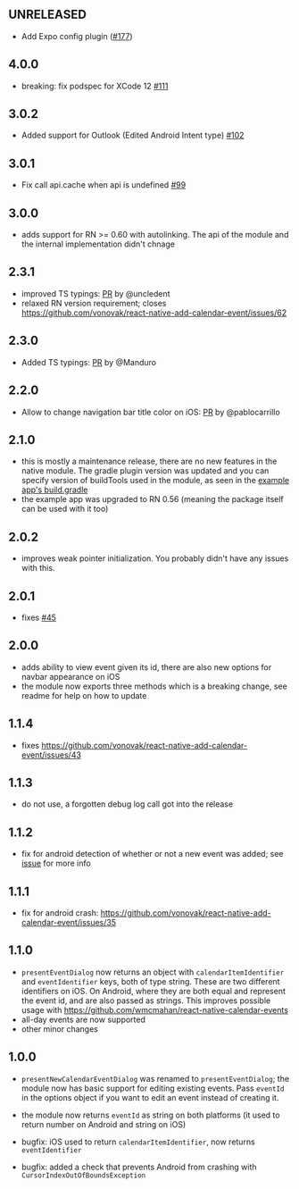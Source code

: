 ## UNRELEASED

- Add Expo config plugin ([#177](https://github.com/vonovak/react-native-add-calendar-event/pull/177/))

## 4.0.0

- breaking: fix podspec for XCode 12 [#111](https://github.com/vonovak/react-native-add-calendar-event/pull/111)

## 3.0.2

- Added support for Outlook (Edited Android Intent type) [#102](https://github.com/vonovak/react-native-add-calendar-event/pull/102)

## 3.0.1

- Fix call api.cache when api is undefined [#99](https://github.com/vonovak/react-native-add-calendar-event/pull/99)

## 3.0.0

- adds support for RN >= 0.60 with autolinking. The api of the module and the internal implementation didn't chnage

## 2.3.1

- improved TS typings: [PR](https://github.com/vonovak/react-native-add-calendar-event/pull/68) by @uncledent
- relaxed RN version requirement; closes https://github.com/vonovak/react-native-add-calendar-event/issues/62

## 2.3.0

- Added TS typings: [PR](https://github.com/vonovak/react-native-add-calendar-event/pull/56) by @Manduro

## 2.2.0

- Allow to change navigation bar title color on iOS: [PR](https://github.com/vonovak/react-native-add-calendar-event/pull/50) by @pablocarrillo

## 2.1.0

- this is mostly a maintenance release, there are no new features in the native module. The gradle plugin version was updated and you can specify version of buildTools used in the module, as seen in the [example app's build.gradle](https://github.com/vonovak/react-native-add-calendar-event/blob/35eb1226829f1c7aac1b727e2010bd673c189374/example/EventDemo/android/build.gradle#L35)
- the example app was upgraded to RN 0.56 (meaning the package itself can be used with it too)

## 2.0.2

- improves weak pointer initialization. You probably didn't have any issues with this.

## 2.0.1

- fixes [#45](https://github.com/vonovak/react-native-add-calendar-event/issues/45)

## 2.0.0

- adds ability to view event given its id, there are also new options for navbar appearance on iOS
- the module now exports three methods which is a breaking change, see readme for help on how to update

## 1.1.4

- fixes https://github.com/vonovak/react-native-add-calendar-event/issues/43

## 1.1.3

- do not use, a forgotten debug log call got into the release

## 1.1.2

- fix for android detection of whether or not a new event was added; see [issue](https://github.com/vonovak/react-native-add-calendar-event/issues/34) for more info

## 1.1.1

- fix for android crash: https://github.com/vonovak/react-native-add-calendar-event/issues/35

## 1.1.0

- `presentEventDialog` now returns an object with `calendarItemIdentifier` and `eventIdentifier` keys, both of type string.
  These are two different identifiers on iOS. On Android, where they are both equal and represent the event id, and are also passed as strings. This improves possible usage with https://github.com/wmcmahan/react-native-calendar-events
- all-day events are now supported
- other minor changes

## 1.0.0

- `presentNewCalendarEventDialog` was renamed to `presentEventDialog`; the module now has basic support for editing existing events. Pass `eventId` in the options object if you want to edit an event instead of creating it.

- the module now returns `eventId` as string on both platforms (it used to return number on Android and string on iOS)

- bugfix: iOS used to return `calendarItemIdentifier`, now returns `eventIdentifier`

- bugfix: added a check that prevents Android from crashing with `CursorIndexOutOfBoundsException`
